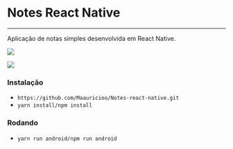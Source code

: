 <h1>Notes React Native</h1>
<hr>
<p>Aplicação de notas simples desenvolvida em React Native.</p>

![](src/imgs/Screenshot_1.png)

![](src/imgs/Screenshot_2.png)

<h3>Instalação</h3>
<ul>

<li><code>https://github.com/Maauricioo/Notes-react-native.git</code></li>
<li><code>yarn install/npm install</code></li>

</ul>

<h3>Rodando</h3>
<ul>

<li><code>yarn run android/npm run android</code></li>

</ul>
